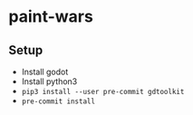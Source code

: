 # paint-wars

## Setup

- Install godot
- Install python3
- `pip3 install --user pre-commit gdtoolkit`
- `pre-commit install`

